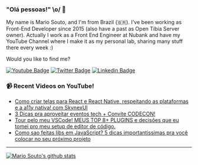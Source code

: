 ### "Olá pessoas!" \o/ 👋

My name is Mario Souto, and I'm from Brazil (🇧🇷). I've been working as Front-End Developer since 2015 (also have a past as Open Tibia Server owner). Actually I work as a Front End Engineer at Nubank and have my YouTube Channel where I make it as my personal lab, sharing many stuff there every week :)

Would you like to find me?

[![Youtube Badge](https://img.shields.io/badge/-Youtube-FF0000?style=flat-square&labelColor=FF0000&logo=youtube&logoColor=white&link=https://youtube.com/c/DevSoutinho)](https://youtube.com/c/DevSoutinho)
[![Twitter Badge](https://img.shields.io/badge/-Twitter-1ca0f1?style=flat-square&labelColor=1ca0f1&logo=twitter&logoColor=white&link=https://twitter.com/omariosouto)](https://twitter.com/omariosouto)
[![Linkedin Badge](https://img.shields.io/badge/-LinkedIn-blue?style=flat-square&logo=Linkedin&logoColor=white&link=https://www.linkedin.com/in/omariosouto)](https://www.linkedin.com/in/omariosouto)

### 📹 Recent Videos on YouTube!

<!-- YOUTUBE:START -->
- [Como criar telas para React e React Native, respeitando as plataformas e a a11y nativa! com SkynexUI](https://www.youtube.com/watch?v=6_BoOWU9bsY)
- [3 Dicas pra aproveitar eventos tech + Convite CODECON!](https://www.youtube.com/watch?v=snWIEvpXSv0)
- [Tour pelo meu VSCode! MEUS TOP 8+ PLUGINS e decisões que eu tomei pro meu setup de editor de código.](https://www.youtube.com/watch?v=xnzBPdU_3Ek)
- [Como sao feitas libs em JavaScript? 5 dicas importantissímas pra você colocar no seu próximo projeto](https://www.youtube.com/watch?v=_AXJMKcdfJY)
<!-- YOUTUBE:END -->

____


[![Mario Souto's github stats](https://github-readme-stats.vercel.app/api?username=omariosouto&theme=dark&show_icons=true&count_private=true)](https://github.com/omariosouto)
